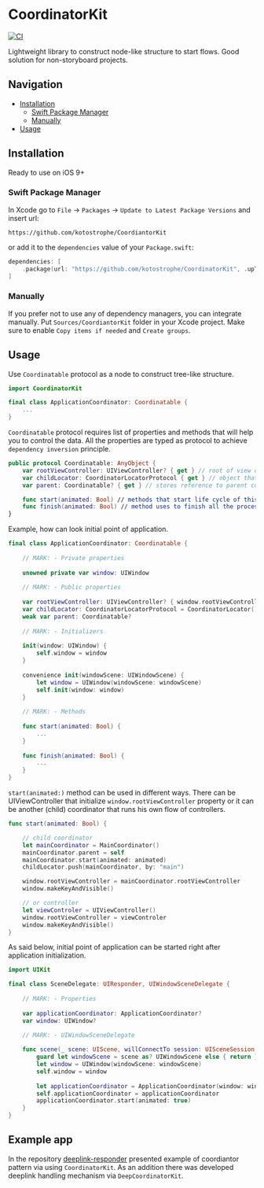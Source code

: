 # CoordinatorKit

[![CI](https://github.com/kotostrophe/CoordinatorKit/actions/workflows/CoordinatorKitTests.yml/badge.svg?branch=main&event=push)](https://github.com/kotostrophe/CoordinatorKit/actions/workflows/CoordinatorKitTests.yml)

Lightweight library to construct node-like structure to start flows. Good solution for non-storyboard projects.

## Navigation

- [Installation](#installation)
    - [Swift Package Manager](#swift-package-manager)
    - [Manually](#manually)
- [Usage](#usage)

## Installation

Ready to use on iOS 9+

### Swift Package Manager

In Xcode go to `File`  → `Packages`  → `Update to Latest Package Versions` and insert url: 

```url
https://github.com/kotostrophe/CoordiantorKit
```

or add it to the `dependencies` value of your `Package.swift`:

```swift
dependencies: [
    .package(url: "https://github.com/kotostrophe/CoordinatorKit", .upToNextMinor(from: "1.0.0")),
]
```


### Manually

If you prefer not to use any of dependency managers, you can integrate manually. Put `Sources/CoordiantorKit` folder in your Xcode project. Make sure to enable `Copy items if needed` and `Create groups`.


## Usage

Use `Coordinatable` protocol as a node to construct tree-like structure. 

```swift
import CoordinatorKit

final class ApplicationCoordinator: Coordinatable {
    ...
}
```

`Coordinatable` protocol requires list of properties and methods that will help you to control the data. All the properties are typed as protocol to achieve `dependency inversion` principle.

```swift
public protocol Coordinatable: AnyObject {
    var rootViewController: UIViewController? { get } // root of view controller (bassically there is UINavigationController)
    var childLocator: CoordinatorLocatorProtocol { get } // object that stores children coordinators
    var parent: Coordinatable? { get } // stores reference to parent coordinator (must be marked as `weak`)

    func start(animated: Bool) // methods that start life cycle of this coordiantor
    func finish(animated: Bool) // method uses to finish all the proceses inside of this coordinator
}
```

Example, how can look initial point of application.

```swift
final class ApplicationCoordinator: Coordinatable {
    
    // MARK: - Private properties
    
    unowned private var window: UIWindow
    
    // MARK: - Public properties
    
    var rootViewController: UIViewController? { window.rootViewController }
    var childLocator: CoordinatorLocatorProtocol = CoordinatorLocator()
    weak var parent: Coordinatable?
    
    // MARK: - Initializers
    
    init(window: UIWindow) {
        self.window = window
    }
    
    convenience init(windowScene: UIWindowScene) {
        let window = UIWindow(windowScene: windowScene)
        self.init(window: window)
    }
    
    // MARK: - Methods
    
    func start(animated: Bool) {
        ...
    }
    
    func finish(animated: Bool) {
        ...
    }
}
```

`start(animated:)` method can be used in different ways. There can be UIViewController that initialize `window.rootViewController` property or it can be another (child) coordinator that runs his own flow of controllers.

```swift
func start(animated: Bool) {

    // child coordinator
    let mainCoordinator = MainCoordinator()
    mainCoordinator.parent = self
    mainCoordinator.start(animated: animated)
    childLocator.push(mainCoordinator, by: "main")

    window.rootViewController = mainCoordinator.rootViewController
    window.makeKeyAndVisible()

    // or controller
    let viewControler = UIViewController()
    window.rootViewController = viewControler
    window.makeKeyAndVisible()
}
```

As said below, initial point of application can be started right after application initialization. 

```swift
import UIKit

final class SceneDelegate: UIResponder, UIWindowSceneDelegate {
    
    // MARK: - Properties
    
    var applicationCoordinator: ApplicationCoordinator?
    var window: UIWindow?

    // MARK: - UIWindowSceneDelegate
    
    func scene(_ scene: UIScene, willConnectTo session: UISceneSession, options connectionOptions: UIScene.ConnectionOptions) {
        guard let windowScene = scene as? UIWindowScene else { return }
        let window = UIWindow(windowScene: windowScene)
        self.window = window
        
        let applicationCoordinator = ApplicationCoordinator(window: window)
        self.applicationCoordinator = applicationCoordinator
        applicationCoordinator.start(animated: true)
    }
}
```

## Example app

In the repository [deeplink-responder](https://github.com/kotostrophe/deeplink-responder) presented example of coordiantor pattern via using `CoordinatorKit`. As an addition there was developed deeplink handling mechanism via `DeepCoordinatorKit`.
